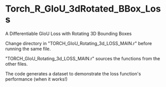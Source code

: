 # Torch_R_GIoU_3dRotated_BBox_Loss
A Differentiable GIoU Loss with Rotating 3D Bounding Boxes

Change directory in "TORCH_GIoU_Rotating_3d_LOSS_MAIN.r" before running the same file. 

"TORCH_GIoU_Rotating_3d_LOSS_MAIN.r" sources the functions from the other files.

The code generates a dataset to demonstrate the loss function's performance (when it works!)
